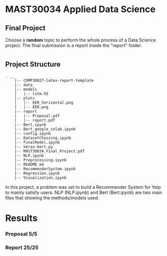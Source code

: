 # MAST30034 Applied Data Science
## Final Project
Choose a $\textbf{random}$ topic to perform the whole process of a Data Science project. The final submission is a report inside the "report" folder.

#
#

## Project Structure
    . __
        |-- COMP30027-latex-report-template
        |-- data
        |-- models
        |   |-- lstm.h5
        |-- plots
        |   |-- EER_horizontal.png
        |   |-- EER.png
        |-- report
        |   |-- Proposal.pdf
        |   |-- report.pdf
        |-- Bert.ipynb
        |-- Bert_google_colab.ipynb
        |-- config.ipynb
        |-- DatasetChossing.ipynb
        |-- FinalModel.ipynb
        |-- keras-bert.py
        |-- MAST30034_Final_Project.pdf
        |-- NLP.ipynb
        |-- Preprocessing.ipynb
        |-- README.md
        |-- RecommenderSystem.ipynb
        |-- Regression.ipynb
        |-- Visualization.ipynb

In this project, a problem was set to build a Recommender System for Yelp to mainly satisfy users. NLP (NLP.ipynb) and Bert (Bert.ipynb) are two main files that showing the methods/models used.

#
#

# Results
### Proposal 5/5
### Report 25/25

